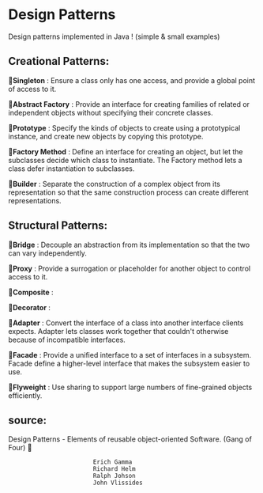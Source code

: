 # Design Patterns
Design patterns implemented in Java ! (simple & small examples)

## Creational Patterns:

&#x1F53A;<strong>Singleton</strong> : Ensure a class only has one access, and provide a global point of access to it.

&#x1F53A;<strong>Abstract Factory</strong> : Provide an interface for creating families of related or independent objects without specifying their concrete classes.

&#x1F53A;<strong>Prototype</strong> : Specify the kinds of objects to create using a prototypical instance, and create new objects by copying this prototype.

&#x1F53A;<strong>Factory Method</strong> : Define an interface for creating an object, but let the subclasses decide which class to instantiate. The Factory method lets a class defer instantiation to subclasses.

&#x1F53A;<strong>Builder</strong> : Separate the construction of a complex object from its representation so that the same construction process can create different representations.

## Structural Patterns:

&#x1F53A;<strong>Bridge</strong> : Decouple an abstraction from its implementation so that the two can vary independently. 

&#x1F53A;<strong>Proxy</strong> : Provide a surrogation or placeholder for another object to control access to it.

&#x1F53B;<strong>Composite</strong> :

&#x1F53B;<strong>Decorator</strong> :

&#x1F53A;<strong>Adapter</strong> : Convert the interface of a class into another interface clients expects. Adapter lets classes work together that couldn't otherwise because of incompatible interfaces.

&#x1F53A;<strong>Facade</strong> : Provide a unified interface to a set of interfaces in a subsystem. Facade define a higher-level interface that makes the subsystem easier to use. 

&#x1F53A;<strong>Flyweight</strong> : Use sharing to support large numbers of fine-grained objects efficiently.

## source:
Design Patterns - Elements of reusable object-oriented Software. (Gang of Four) &#x1F4D8;
		
							Erich Gamma
							Richard Helm
							Ralph Johson
							John Vlissides
